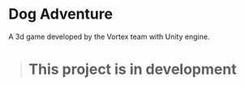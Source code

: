 # Dog Adventure 

A 3d game developed by the Vortex team with Unity engine.

> # This project is in development
